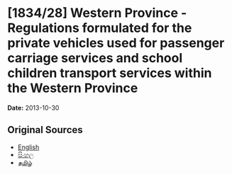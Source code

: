 # [1834/28] Western Province - Regulations formulated for the private vehicles used for passenger carriage services and school children transport services within the Western Province

**Date:** 2013-10-30

## Original Sources

- [English](https://documents.gov.lk/view/extra-gazettes/2013/10/1834-28_E.pdf)
- [සිංහල](https://documents.gov.lk/view/extra-gazettes/2013/10/1834-28_S.pdf)
- [தமிழ்](https://documents.gov.lk/view/extra-gazettes/2013/10/1834-28_T.pdf)
